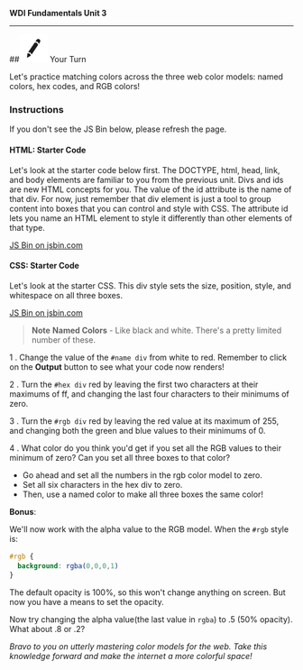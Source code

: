 **WDI Fundamentals Unit 3**

---

##![Your Turn](../assets/exercise.png) Your Turn

Let's practice matching colors across the three web color models: named colors, hex codes, and RGB colors!

### Instructions
If you don't see the JS Bin below, please refresh the page.

#### HTML: Starter Code

Let's look at the starter code below first. The DOCTYPE, html, head, link, and body elements are familiar to you from the previous unit. Divs and ids are new HTML concepts for you. The value of the id attribute is the name of that div. For now, just remember that div element is just a tool to group content into boxes that you can control and style with CSS. The attribute id lets you name an HTML element to style it differently than other elements of that type.

<a class="jsbin-embed" href="http://jsbin.com/goyaqo/2/embed?html&height=600px">JS Bin on jsbin.com</a><script src="http://static.jsbin.com/js/embed.min.js?3.35.11"></script>

#### CSS: Starter Code
Let's look at the starter CSS. This div style sets the size, position, style, and whitespace on all three boxes.

<a class="jsbin-embed" href="http://jsbin.com/goyaqo/2/embed?css">JS Bin on jsbin.com</a><script src="http://static.jsbin.com/js/embed.min.js?3.35.11"></script>

>**Note** **Named Colors** - Like black and white. There's a pretty limited number of these.

1 . Change the value of the `#name div` from white to red. Remember to click on the **Output** button to see what your code now renders!

2 . Turn the `#hex div` red by leaving the first two characters at their maximums of ff, and changing the last four characters to their minimums of zero.

3 . Turn the `#rgb div` red by leaving the red value at its maximum of 255, and changing both the green and blue values to their minimums of 0.

4 . What color do you think you'd get if you set all the RGB values to their minimum of zero? Can you set all three boxes to that color?
  * Go ahead and set all the numbers in the rgb color model to zero.
  * Set all six characters in the hex div to zero.
  * Then, use a named color to make all three boxes the same color!

**Bonus**:

We'll now work with the alpha value to the RGB model. When the `#rgb` style is:

```css
#rgb {
  background: rgba(0,0,0,1)
}
```

The default opacity is 100%, so this won't change anything on screen. But now you have a means to set the opacity.

Now try changing the alpha value(the last value in `rgba`) to .5 (50% opacity). What about .8 or .2?


*Bravo to you on utterly mastering color models for the web. Take this knowledge forward and make the internet a more colorful space!*
